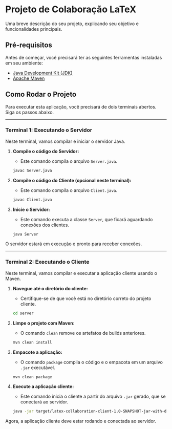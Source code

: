 # Projeto de Colaboração LaTeX

Uma breve descrição do seu projeto, explicando seu objetivo e funcionalidades principais.

## Pré-requisitos

Antes de começar, você precisará ter as seguintes ferramentas instaladas em seu ambiente:

* [Java Development Kit (JDK)](https://www.oracle.com/java/technologies/downloads/)
* [Apache Maven](https://maven.apache.org/download.cgi)

## Como Rodar o Projeto

Para executar esta aplicação, você precisará de dois terminais abertos. Siga os passos abaixo.

---

### **Terminal 1: Executando o Servidor**

Neste terminal, vamos compilar e iniciar o servidor Java.

1.  **Compile o código do Servidor:**
    * Este comando compila o arquivo `Server.java`.

    ```bash
    javac Server.java
    ```

2.  **Compile o código do Cliente (opcional neste terminal):**
    * Este comando compila o arquivo `Client.java`.

    ```bash
    javac Client.java
    ```

3.  **Inicie o Servidor:**
    * Este comando executa a classe `Server`, que ficará aguardando conexões dos clientes.

    ```bash
    java Server
    ```

O servidor estará em execução e pronto para receber conexões.

---

### **Terminal 2: Executando o Cliente**

Neste terminal, vamos compilar e executar a aplicação cliente usando o Maven.

1.  **Navegue até o diretório do cliente:**
    * Certifique-se de que você está no diretório correto do projeto cliente.

    ```bash
    cd server
    ```

2.  **Limpe o projeto com Maven:**
    * O comando `clean` remove os artefatos de builds anteriores.

    ```bash
    mvn clean install
    ```

3.  **Empacote a aplicação:**
    * O comando `package` compila o código e o empacota em um arquivo `.jar` executável.

    ```bash
    mvn clean package
    ```

4.  **Execute a aplicação cliente:**
    * Este comando inicia o cliente a partir do arquivo `.jar` gerado, que se conectará ao servidor.

    ```bash
    java -jar target/latex-collaboration-client-1.0-SNAPSHOT-jar-with-dependencies.jar
    ```

Agora, a aplicação cliente deve estar rodando e conectada ao servidor.
